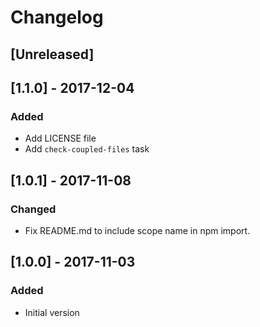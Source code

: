 # Changelog

## [Unreleased]

## [1.1.0] - 2017-12-04
### Added
- Add LICENSE file
- Add `check-coupled-files` task

## [1.0.1] - 2017-11-08
### Changed
- Fix README.md to include scope name in npm import.

## [1.0.0] - 2017-11-03
### Added
- Initial version
